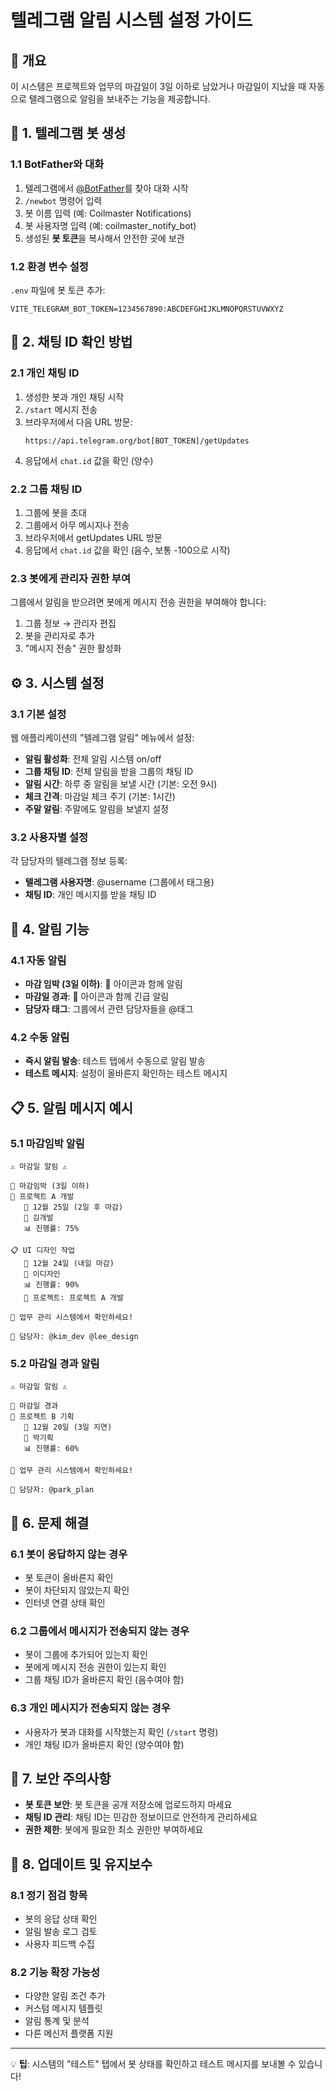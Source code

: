 # 텔레그램 알림 시스템 설정 가이드

## 📱 개요
이 시스템은 프로젝트와 업무의 마감일이 3일 이하로 남았거나 마감일이 지났을 때 자동으로 텔레그램으로 알림을 보내주는 기능을 제공합니다.

## 🤖 1. 텔레그램 봇 생성

### 1.1 BotFather와 대화
1. 텔레그램에서 [@BotFather](https://t.me/botfather)를 찾아 대화 시작
2. `/newbot` 명령어 입력
3. 봇 이름 입력 (예: Coilmaster Notifications)
4. 봇 사용자명 입력 (예: coilmaster_notify_bot)
5. 생성된 **봇 토큰**을 복사해서 안전한 곳에 보관

### 1.2 환경 변수 설정
`.env` 파일에 봇 토큰 추가:
```env
VITE_TELEGRAM_BOT_TOKEN=1234567890:ABCDEFGHIJKLMNOPQRSTUVWXYZ
```

## 👥 2. 채팅 ID 확인 방법

### 2.1 개인 채팅 ID
1. 생성한 봇과 개인 채팅 시작
2. `/start` 메시지 전송
3. 브라우저에서 다음 URL 방문:
   ```
   https://api.telegram.org/bot[BOT_TOKEN]/getUpdates
   ```
4. 응답에서 `chat.id` 값을 확인 (양수)

### 2.2 그룹 채팅 ID
1. 그룹에 봇을 초대
2. 그룹에서 아무 메시지나 전송
3. 브라우저에서 getUpdates URL 방문
4. 응답에서 `chat.id` 값을 확인 (음수, 보통 -100으로 시작)

### 2.3 봇에게 관리자 권한 부여
그룹에서 알림을 받으려면 봇에게 메시지 전송 권한을 부여해야 합니다:
1. 그룹 정보 → 관리자 편집
2. 봇을 관리자로 추가
3. "메시지 전송" 권한 활성화

## ⚙️ 3. 시스템 설정

### 3.1 기본 설정
웹 애플리케이션의 "텔레그램 알림" 메뉴에서 설정:

- **알림 활성화**: 전체 알림 시스템 on/off
- **그룹 채팅 ID**: 전체 알림을 받을 그룹의 채팅 ID
- **알림 시간**: 하루 중 알림을 보낼 시간 (기본: 오전 9시)
- **체크 간격**: 마감일 체크 주기 (기본: 1시간)
- **주말 알림**: 주말에도 알림을 보낼지 설정

### 3.2 사용자별 설정
각 담당자의 텔레그램 정보 등록:
- **텔레그램 사용자명**: @username (그룹에서 태그용)
- **채팅 ID**: 개인 메시지를 받을 채팅 ID

## 🔔 4. 알림 기능

### 4.1 자동 알림
- **마감 임박 (3일 이하)**: 🔔 아이콘과 함께 알림
- **마감일 경과**: 🚨 아이콘과 함께 긴급 알림
- **담당자 태그**: 그룹에서 관련 담당자들을 @태그

### 4.2 수동 알림
- **즉시 알림 발송**: 테스트 탭에서 수동으로 알림 발송
- **테스트 메시지**: 설정이 올바른지 확인하는 테스트 메시지

## 📋 5. 알림 메시지 예시

### 5.1 마감임박 알림
```
⚠️ 마감일 알림 ⚠️

🔔 마감임박 (3일 이하)
📁 프로젝트 A 개발
   📅 12월 25일 (2일 후 마감)
   👤 김개발
   📊 진행률: 75%

📋 UI 디자인 작업
   📅 12월 24일 (내일 마감)
   👤 이디자인
   📊 진행률: 90%
   📁 프로젝트: 프로젝트 A 개발

📱 업무 관리 시스템에서 확인하세요!

👥 담당자: @kim_dev @lee_design
```

### 5.2 마감일 경과 알림
```
⚠️ 마감일 알림 ⚠️

🚨 마감일 경과
📁 프로젝트 B 기획
   📅 12월 20일 (3일 지연)
   👤 박기획
   📊 진행률: 60%

📱 업무 관리 시스템에서 확인하세요!

👥 담당자: @park_plan
```

## 🔧 6. 문제 해결

### 6.1 봇이 응답하지 않는 경우
- 봇 토큰이 올바른지 확인
- 봇이 차단되지 않았는지 확인
- 인터넷 연결 상태 확인

### 6.2 그룹에서 메시지가 전송되지 않는 경우
- 봇이 그룹에 추가되어 있는지 확인
- 봇에게 메시지 전송 권한이 있는지 확인
- 그룹 채팅 ID가 올바른지 확인 (음수여야 함)

### 6.3 개인 메시지가 전송되지 않는 경우
- 사용자가 봇과 대화를 시작했는지 확인 (`/start` 명령)
- 개인 채팅 ID가 올바른지 확인 (양수여야 함)

## 📝 7. 보안 주의사항

- **봇 토큰 보안**: 봇 토큰을 공개 저장소에 업로드하지 마세요
- **채팅 ID 관리**: 채팅 ID는 민감한 정보이므로 안전하게 관리하세요
- **권한 제한**: 봇에게 필요한 최소 권한만 부여하세요

## 🔄 8. 업데이트 및 유지보수

### 8.1 정기 점검 항목
- 봇의 응답 상태 확인
- 알림 발송 로그 검토
- 사용자 피드백 수집

### 8.2 기능 확장 가능성
- 다양한 알림 조건 추가
- 커스텀 메시지 템플릿
- 알림 통계 및 분석
- 다른 메신저 플랫폼 지원

---

💡 **팁**: 시스템의 "테스트" 탭에서 봇 상태를 확인하고 테스트 메시지를 보내볼 수 있습니다! 